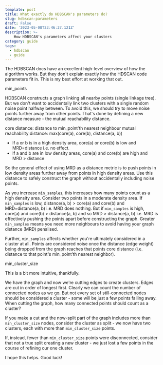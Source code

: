 ```yaml
---
template: post
title: What exactly do HDBSCAN's parameters do?
slug: hdbscan-parameters
draft: False
date: '2023-05-08T23:46:37.121Z'
description: >-
    How HDBSCAN's parameters affect your clusters
category: guide
tags:
  - hdbscan
  - guide
---
```


The HDBSCAN docs have an excellent high-level overview of how the algorithm works. But they don't explain exactly how the HDSCAN code parameters fit in. This is my best effort at working that out.

  min_points

HDBSCAN constructs a graph linking all nearby points (single linkage tree). But we don't want to accidentally link two clusters with a single random noise point halfway between. To avoid this, we should try to move noise points further away from other points. That's done by defining a new distance measure - the mutual reachability distance.

  core distance: distance to min_point'th nearest neighbour
  mutual reachability distance: max(core(a), core(b), distance(a, b))

- If a or b is in a high density area, core(a) or core(b) is low and MRD=distance i.e. no effect.
- If a and b are in low density areas, core(a) and core(b) are high and MRD > distance

So the general effect of using MRD as a distance metric is to push points in low density areas further away from points in high density areas. Use this distance to safely construct the graph without accidentally including noise points.

As you increase `min_samples`, this increases how many points count as a high density area. Consider two points in a moderate density area. If `min_samples` is low, distance(a, b) > core(a) and core(b) and MRD=distance(a, b) i.e. MRD does nothing. But if `min_samples` is high, core(a) and core(b) > distance(a, b) and so MRD > distance(a, b) i.e. MRD is effectively pushing the points apart before constructing the graph. Greater `min_samples` means you need more neighbours to avoid having your graph distance (MRD) penalised.

Further, `min_samples` affects whether you're ultimately considered in a cluster at all.
Points are considered noise once the distance (edge weight) being dropped from the graph reaches that points core distance (i.e. distance to that point's min_point'th nearest neighbor).

<!-- singleton points are considered noise, and self-loop of core distance weight is added to every point. 

core distance (self-loop) can't be longer than MRD to any other points in the MST. If it has a single nearby point, MRD to that point is the core distance (greater than small actual distance) -->

  min_cluster_size

This is a bit more intuitive, thankfully.

We have the graph and now we're cutting edges to create clusters. Edges are cut in order of longest first. Clearly we can count the number of connected nodes as we go. But not every set of still-connected nodes should be considered a cluster - some will be just a few points falling away. When cutting the graph, how many connected points should count as a cluster?

If you make a cut and the now-split part of the graph includes more than `min_cluster_size` nodes, consider the cluster as split - we now have two clusters, each with more than `min_cluster_size` points. 

If, instead, fewer than `min_cluster_size` points were disconnected, consider that not a true split creating a new cluster - we just lost a few points in the course of refining our one cluster.

I hope this helps. Good luck!
